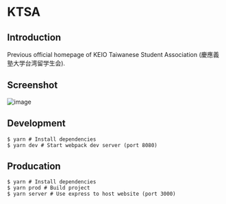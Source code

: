 # KTSA

## Introduction
Previous official homepage of KEIO Taiwanese Student Association (慶應義塾大学台湾留学生会).

## Screenshot
![image](https://github.com/LuckyWindsck/KTSA/assets/24631178/b6daa969-2c2b-4fc4-a571-959256e490a4)

## Development

```shell
$ yarn # Install dependencies
$ yarn dev # Start webpack dev server (port 8080)
```

## Producation

```shell
$ yarn # Install dependencies
$ yarn prod # Build project
$ yarn server # Use express to host website (port 3000)
```
